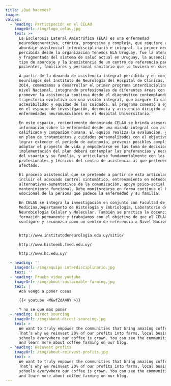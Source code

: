 ```yaml
---
title: ¿Qué hacemos?
image: 
values:
  - heading: Participación en el CELAU
    imageUrl: /img/logo_celau.jpg
    text: >+
      La Esclerosis Lateral Amiotrófica (ELA) es una enfermedad
      neurodegenerativa, crónica, progresiva y compleja, que requiere un
      abordaje asistencial interdisciplinario e integral. La primer necesidad
      percibida desde la organización Tenemos ELA Uruguay, fue la atención escasa
      y fragmentada del sistema de salud actual en Uruguay, la ausencia de este
      tipo de abordaje y la inexistencia de un centro de referencia para
      pacientes, familiares y personal sanitario que lo tuviera en cuenta.

      A partir de la demanda de asistencia integral percibida y en conjunto con
      neurólogos del Instituto de Neurología del Hospital de Clínicas, en el año
      2014, comenzamos a desarrollar el primer programa interdisciplinario de
      nivel Nacional, integrando profesionales de diferentes áreas con el fin de
      promover la asistencia continua desde el diagnóstico contemplando la
      trayectoria evolutiva con una visión integral, que asegure la calidad,
      accesibilidad y equidad de los cuidados. El programa comenzó a ejecutarse
      en el espacio de investigación, docencia y asistencia dirigido a
      enfermedades neuromusculares en el Hospital Universitario.

      En este espacio, recientemente denominado CELAU se brinda asesoramiento e
      información sobre la enfermedad desde una mirada integral con asistencia
      calificada y compasión humana. El equipo realiza la evaluación, y sugiere
      un plan de tratamientos y cuidados personalizados con el objetivo de
      lograr extender el período de autonomía, prevenir posibles complicaciones,
      adaptar el proyecto de vida y empoderarse en las toma de decisiones. La
      implementación del plan deberá contemplar las preferencias y necesidades
      del usuario y su familia, y articularse fundamentalmente con los
      profesionales y técnicos del centro de asistencia al que pertenece el
      afectado.

      El proceso asistencial que se pretende a partir de esta articulación, debe
      incluir el adecuado control sintomático, entrenamiento en métodos
      alternativos-aumentativos de la comunicación, apoyo psico-social y
      mantenimiento funcional. Debe monitorearse en forma continua el bienestar
      emocional de la persona que padece la enfermedad y su familia.

      En CELAU se integra la investigación en conjunto con Facultad de
      Medicina,Departamento de Histología y Embriología, Laboratorio de
      Neurobiología Celular y Molecular. También se practica la docencia como
      formación permanente y trabajamos con el objetivo de que el CELAU se
      configure y reconozca como un centro de referencia a Nivel Nacional.


      http://www.institutodeneurologia.edu.uy/sitio/

      http://www.histoemb.fmed.edu.uy/

      http://www.hc.edu.uy/

  - heading: ''
    imageUrl: /img/equipo interdisciplinario.jpg
    text: ''
  - heading: Prueba video youtube
    imageUrl: /img/about-sustainable-farming.jpg
    text: |
      Acá vengo a poner cosas

      {{< youtube -M6wfZdA4OY >}}

      Y no se que mas poner
  - heading: Direct sourcing
    imageUrl: /img/about-direct-sourcing.jpg
    text: >
      We want to truly empower the communities that bring amazing coffee to you.
      That’s why we reinvest 20% of our profits into farms, local businesses and
      schools everywhere our coffee is grown. You can see the communities grow
      and learn more about coffee farming on our blog.
  - heading: Reinvest profits
    imageUrl: /img/about-reinvest-profits.jpg
    text: >
      We want to truly empower the communities that bring amazing coffee to you.
      That’s why we reinvest 20% of our profits into farms, local businesses and
      schools everywhere our coffee is grown. You can see the communities grow
      and learn more about coffee farming on our blog.
---
```

